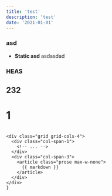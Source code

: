```yaml
---
title: 'test'
description: 'test'
date: '2021-01-01'
---
```



### asd


- **Static asd**
asdasdad


### HEAS

## 232

# 1

```

<div class="grid grid-cols-4">
  <div class="col-span-1">
    <!-- ... -->
  </div>
  <div class="col-span-3">
    <article class="prose max-w-none">
      {{ markdown }}
    </article>
  </div>
</div>
}

```
